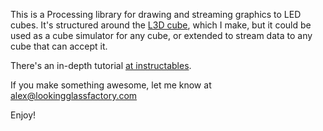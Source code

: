 This is a Processing library for drawing and streaming graphics to LED cubes.
It's structured around the [L3D cube](http://www.l3dcube.com), which I make, 
but it could be used as a cube simulator for any cube, or extended to stream
data to any cube that can accept it.

There's an in-depth tutorial [at instructables](http://www.instructables.com/id/How-to-Draw-Sweet-3D-Graphics-for-LED-cubes/).

If you make something awesome, let me know at alex@lookingglassfactory.com

Enjoy!
